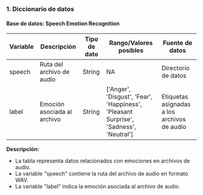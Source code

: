 ﻿### 1. Diccionario de datos

#### Base de datos: Speech Emotion Recognition

| Variable   | Descripción                      | Tipo de dato | Rango/Valores posibles                | Fuente de datos                                     |
|------------|----------------------------------|--------------|---------------------------------------|-----------------------------------------------------|
| speech     | Ruta del archivo de audio         | String       | NA                                    | Directorio de datos                                  |
| label      | Emoción asociada al archivo       | String       | ['Anger', 'Disgust', 'Fear', 'Happiness', 'Pleasant Surprise', 'Sadness', 'Neutral'] | Etiquetas asignadas a los archivos de audio          |

**Descripción:**
- La tabla representa datos relacionados con emociones en archivos de audio.
- La variable "speech" contiene la ruta del archivo de audio en formato WAV.
- La variable "label" indica la emoción asociada al archivo de audio.

